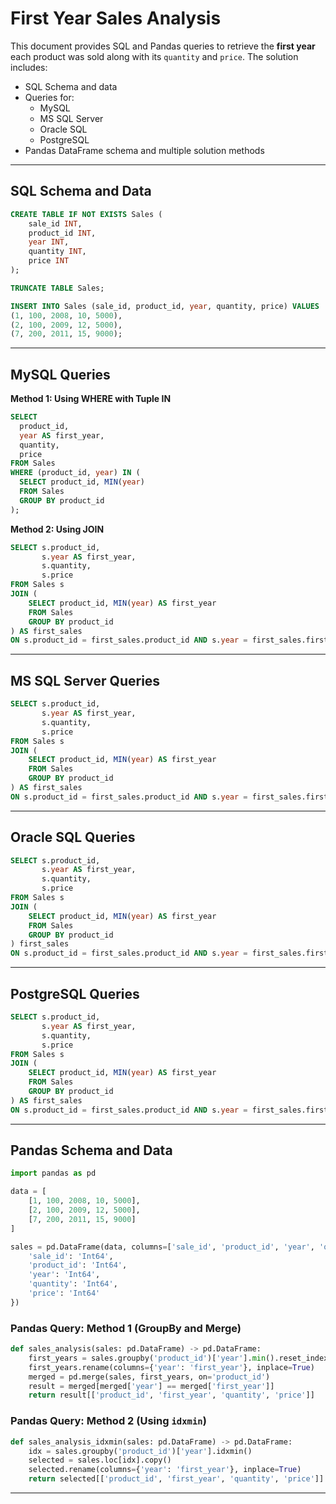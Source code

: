 # First Year Sales Analysis

This document provides SQL and Pandas queries to retrieve the **first year** each product was sold along with its `quantity` and `price`. The solution includes:

- SQL Schema and data
- Queries for:
  - MySQL
  - MS SQL Server
  - Oracle SQL
  - PostgreSQL
- Pandas DataFrame schema and multiple solution methods

---

## SQL Schema and Data

```sql
CREATE TABLE IF NOT EXISTS Sales (
    sale_id INT, 
    product_id INT, 
    year INT, 
    quantity INT, 
    price INT
);

TRUNCATE TABLE Sales;

INSERT INTO Sales (sale_id, product_id, year, quantity, price) VALUES 
(1, 100, 2008, 10, 5000),
(2, 100, 2009, 12, 5000),
(7, 200, 2011, 15, 9000);
```

---

## MySQL Queries

**Method 1: Using WHERE with Tuple IN**

```sql
SELECT
  product_id,
  year AS first_year,
  quantity,
  price
FROM Sales
WHERE (product_id, year) IN (
  SELECT product_id, MIN(year)
  FROM Sales
  GROUP BY product_id
);
```

**Method 2: Using JOIN**

```sql
SELECT s.product_id, 
       s.year AS first_year, 
       s.quantity, 
       s.price
FROM Sales s
JOIN (
    SELECT product_id, MIN(year) AS first_year
    FROM Sales
    GROUP BY product_id
) AS first_sales
ON s.product_id = first_sales.product_id AND s.year = first_sales.first_year;
```

---

## MS SQL Server Queries

```sql
SELECT s.product_id, 
       s.year AS first_year, 
       s.quantity, 
       s.price
FROM Sales s
JOIN (
    SELECT product_id, MIN(year) AS first_year
    FROM Sales
    GROUP BY product_id
) AS first_sales
ON s.product_id = first_sales.product_id AND s.year = first_sales.first_year;
```

---

## Oracle SQL Queries

```sql
SELECT s.product_id, 
       s.year AS first_year, 
       s.quantity, 
       s.price
FROM Sales s
JOIN (
    SELECT product_id, MIN(year) AS first_year
    FROM Sales
    GROUP BY product_id
) first_sales
ON s.product_id = first_sales.product_id AND s.year = first_sales.first_year;
```

---

## PostgreSQL Queries

```sql
SELECT s.product_id, 
       s.year AS first_year, 
       s.quantity, 
       s.price
FROM Sales s
JOIN (
    SELECT product_id, MIN(year) AS first_year
    FROM Sales
    GROUP BY product_id
) AS first_sales
ON s.product_id = first_sales.product_id AND s.year = first_sales.first_year;
```

---

## Pandas Schema and Data

```python
import pandas as pd

data = [
    [1, 100, 2008, 10, 5000],
    [2, 100, 2009, 12, 5000],
    [7, 200, 2011, 15, 9000]
]

sales = pd.DataFrame(data, columns=['sale_id', 'product_id', 'year', 'quantity', 'price']).astype({
    'sale_id': 'Int64',
    'product_id': 'Int64',
    'year': 'Int64',
    'quantity': 'Int64',
    'price': 'Int64'
})
```

### Pandas Query: Method 1 (GroupBy and Merge)

```python
def sales_analysis(sales: pd.DataFrame) -> pd.DataFrame:
    first_years = sales.groupby('product_id')['year'].min().reset_index()
    first_years.rename(columns={'year': 'first_year'}, inplace=True)
    merged = pd.merge(sales, first_years, on='product_id')
    result = merged[merged['year'] == merged['first_year']]
    return result[['product_id', 'first_year', 'quantity', 'price']]
```

### Pandas Query: Method 2 (Using `idxmin`)

```python
def sales_analysis_idxmin(sales: pd.DataFrame) -> pd.DataFrame:
    idx = sales.groupby('product_id')['year'].idxmin()
    selected = sales.loc[idx].copy()
    selected.rename(columns={'year': 'first_year'}, inplace=True)
    return selected[['product_id', 'first_year', 'quantity', 'price']]
```

---
